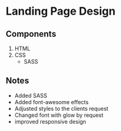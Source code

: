 # Landing Page Design

## Components

1. HTML
2. CSS
   - SASS

## Notes

- Added SASS
- Added font-awesome effects
- Adjusted styles to the clients request
- Changed font with glow by request
- improved responsive design
